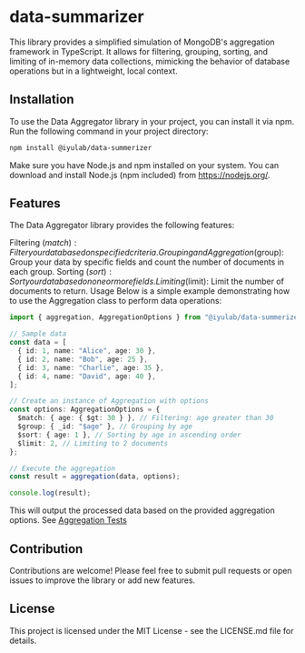 # data-summarizer

This library provides a simplified simulation of MongoDB's aggregation framework in TypeScript. It allows for filtering, grouping, sorting, and limiting of in-memory data collections, mimicking the behavior of database operations but in a lightweight, local context.

## Installation

To use the Data Aggregator library in your project, you can install it via npm. Run the following command in your project directory:

```bash
npm install @iyulab/data-summerizer
```

Make sure you have Node.js and npm installed on your system. You can download and install Node.js (npm included) from https://nodejs.org/.

## Features

The Data Aggregator library provides the following features:

Filtering ($match): Filter your data based on specified criteria.
Grouping and Aggregation ($group): Group your data by specific fields and count the number of documents in each group.
Sorting ($sort): Sort your data based on one or more fields.
Limiting ($limit): Limit the number of documents to return.
Usage
Below is a simple example demonstrating how to use the Aggregation class to perform data operations:

```typescript
import { aggregation, AggregationOptions } from "@iyulab/data-summerizer";

// Sample data
const data = [
  { id: 1, name: "Alice", age: 30 },
  { id: 2, name: "Bob", age: 25 },
  { id: 3, name: "Charlie", age: 35 },
  { id: 4, name: "David", age: 40 },
];

// Create an instance of Aggregation with options
const options: AggregationOptions = {
  $match: { age: { $gt: 30 } }, // Filtering: age greater than 30
  $group: { _id: "$age" }, // Grouping by age
  $sort: { age: 1 }, // Sorting by age in ascending order
  $limit: 2, // Limiting to 2 documents
};

// Execute the aggregation
const result = aggregation(data, options);

console.log(result);
```

This will output the processed data based on the provided aggregation options.
See [Aggregation Tests](./tests/Aggregation.test.ts)

## Contribution

Contributions are welcome! Please feel free to submit pull requests or open issues to improve the library or add new features.

## License

This project is licensed under the MIT License - see the LICENSE.md file for details.
